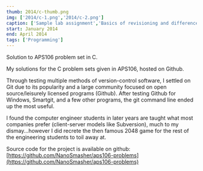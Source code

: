 ```yaml
---
thumb: 2014/c-thumb.png
img: ['2014/c-1.png','2014/c-2.png']
caption: ['Sample lab assignment','Basics of revisioning and difference checking']
start: January 2014
end: April 2014
tags: ['Programming']
---
```


Solution to APS106 problem set in C.

<!-- more -->

My solutions for the C problem sets given in APS106, hosted on Github.

Through testing multiple methods of version-control software, I settled on Git due to its popularity and a large community focused on open source/leisurely licensed programs (Github). After testing Github for Windows, Smartgit, and a few other programs, the git command line ended up the most useful.

I found the computer engineer students in later years are taught what most companies prefer (client-server models like Subversion), much to my dismay...however I did recrete the then famous 2048 game for the rest of the engineering students to toil away at.

Source code for the project is available on github: 
[https://github.com/NanoSmasher/aps106-problems](https://github.com/NanoSmasher/aps106-problems)